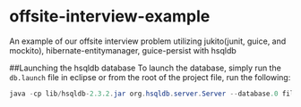 offsite-interview-example
=========================

An example of our offsite interview problem utilizing jukito(junit, guice, and mockito), hibernate-entitymanager, guice-persist with hsqldb


##Launching the hsqldb database
To launch the database, simply run the `db.launch` file in eclipse or from the root of the project file, run the following:
```java
java -cp lib/hsqldb-2.3.2.jar org.hsqldb.server.Server --database.0 file:db/interview --dbname.0 interview`
```
